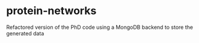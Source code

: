 # protein-networks
Refactored version of the PhD code using a MongoDB backend to store the generated data
